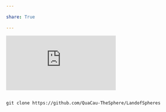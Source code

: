 ---  
share: True  
---  
<iframe src="https://www.youtube.com/embed/Lb4yvfrX_7I" title="YouTube video player" frameborder="0" allow="accelerometer; autoplay; clipboard-write; encrypted-media; gyroscope; picture-in-picture" allowfullscreen></iframe>  
  
```git  
git clone https://github.com/QuaCau-TheSphere/LandofSpheres  
```  
